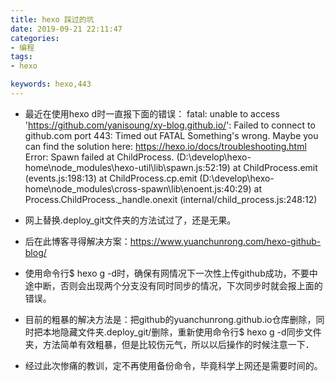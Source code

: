 ```yaml
---
title: hexo 踩过的坑
date: 2019-09-21 22:11:47
categories:
- 编程
tags:
- hexo

keywords: hexo,443
---
```

  * 最近在使用hexo d时一直报下面的错误：
  fatal: unable to access 'https://github.com/yanisoung/xy-blog.github.io/': Failed to connect to github.com port 443: Timed out
FATAL Something's wrong. Maybe you can find the solution here: https://hexo.io/docs/troubleshooting.html
Error: Spawn failed
    at ChildProcess.<anonymous> (D:\develop\hexo-home\node_modules\hexo-util\lib\spawn.js:52:19)
    at ChildProcess.emit (events.js:198:13)
    at ChildProcess.cp.emit (D:\develop\hexo-home\node_modules\cross-spawn\lib\enoent.js:40:29)
    at Process.ChildProcess._handle.onexit (internal/child_process.js:248:12)

  <!-- more -->

  *   网上替换.deploy_git文件夹的方法试过了，还是无果。
  *   后在此博客寻得解决方案：https://www.yuanchunrong.com/hexo-github-blog/

  *   使用命令行$ hexo g -d时，确保有网情况下一次性上传github成功，不要中途中断，否则会出现两个分支没有同时同步的情况，下次同步时就会报上面的错误。
  *  目前的粗暴的解决方法是：把github的yuanchunrong.github.io仓库删除，同时把本地隐藏文件夹.deploy_git/删除，重新使用命令行$ hexo g -d同步文件夹，方法简单有效粗暴，但是比较伤元气，所以以后操作的时候注意一下．

  *  经过此次惨痛的教训，定不再使用备份命令，毕竟科学上网还是需要时间的。






